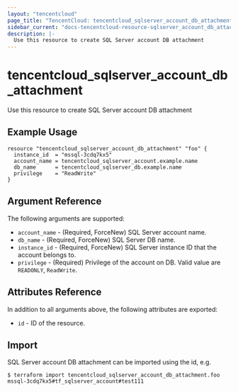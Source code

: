 ```yaml
---
layout: "tencentcloud"
page_title: "TencentCloud: tencentcloud_sqlserver_account_db_attachment"
sidebar_current: "docs-tencentcloud-resource-sqlserver_account_db_attachment"
description: |-
  Use this resource to create SQL Server account DB attachment
---
```


# tencentcloud_sqlserver_account_db_attachment

Use this resource to create SQL Server account DB attachment

## Example Usage

```hcl
resource "tencentcloud_sqlserver_account_db_attachment" "foo" {
  instance_id  = "mssql-3cdq7kx5"
  account_name = tencentcloud_sqlserver_account.example.name
  db_name      = tencentcloud_sqlserver_db.example.name
  privilege    = "ReadWrite"
}
```

## Argument Reference

The following arguments are supported:

* `account_name` - (Required, ForceNew) SQL Server account name.
* `db_name` - (Required, ForceNew) SQL Server DB name.
* `instance_id` - (Required, ForceNew) SQL Server instance ID that the account belongs to.
* `privilege` - (Required) Privilege of the account on DB. Valid value are `READONLY`, `ReadWrite`.

## Attributes Reference

In addition to all arguments above, the following attributes are exported:

* `id` - ID of the resource.



## Import

SQL Server account DB attachment can be imported using the id, e.g.

```
$ terraform import tencentcloud_sqlserver_account_db_attachment.foo mssql-3cdq7kx5#tf_sqlserver_account#test111
```

